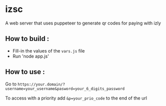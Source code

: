 # izsc

A web server that uses puppeteer to generate qr codes for paying with izly

## How to build :

* Fill-in the values of the `vars.js` file
* Run 'node app.js'

## How to use :

Go to `https://your.domain/?username=your_username&pasword=your_6_digits_password`

To access with a priority add `&p=your_prio_code` to the end of the url
